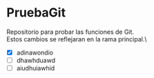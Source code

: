 # PruebaGit
Repositorio para probar las funciones de Git.\
Estos cambios se reflejaran en la rama principal.\
- [X] adinawondio
- [ ] dhawhduawd
- [ ] aiudhuiawhid
